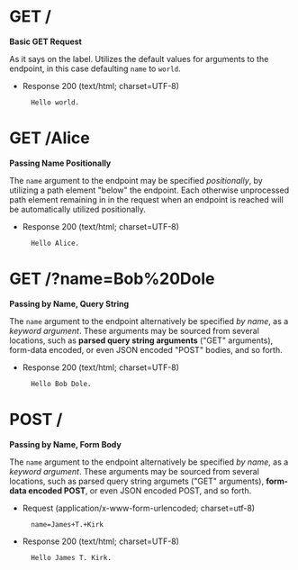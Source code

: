 # GET /

**Basic GET Request**

As it says on the label. Utilizes the default values for arguments to the endpoint, in this case defaulting `name` to `world`.

+ Response 200 (text/html; charset=UTF-8)

        Hello world.


# GET /Alice

**Passing Name Positionally**

The `name` argument to the endpoint may be specified _positionally_, by utilizing a path element "below" the endpoint. Each otherwise unprocessed path element remaining in in the request when an endpoint is reached will be automatically utilized positionally.

+ Response 200 (text/html; charset=UTF-8)

        Hello Alice.


# GET /?name=Bob%20Dole

**Passing by Name, Query String**

The `name` argument to the endpoint alternatively be specified _by name_, as a _keyword argument_. These arguments may be sourced from several locations, such as **parsed query string arguments** ("GET" arguments), form-data encoded, or even JSON encoded "POST" bodies, and so forth.

+ Response 200 (text/html; charset=UTF-8)

        Hello Bob Dole.


# POST /

**Passing by Name, Form Body**

The `name` argument to the endpoint alternatively be specified _by name_, as a _keyword argument_. These arguments may be sourced from several locations, such as parsed query string argumets ("GET" arguments), **form-data encoded POST**, or even JSON encoded POST, and so forth.

+ Request (application/x-www-form-urlencoded; charset=utf-8)

        name=James+T.+Kirk

+ Response 200 (text/html; charset=UTF-8)

        Hello James T. Kirk.


